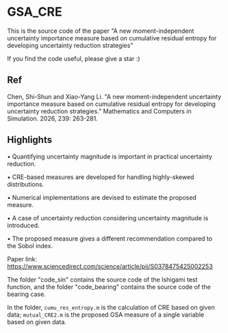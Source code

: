 # GSA_CRE
This is the source code of the paper "A new moment-independent uncertainty importance measure based on cumulative residual entropy for developing uncertainty reduction strategies"

If you find the code useful, please give a star :)

## Ref

Chen, Shi-Shun and Xiao-Yang Li. "A new moment-independent uncertainty importance measure based on cumulative residual entropy for developing uncertainty reduction strategies." Mathematics and Computers in Simulation. 2026, 239: 263-281.

## Highlights

• Quantifying uncertainty magnitude is important in practical uncertainty reduction.

• CRE-based measures are developed for handling highly-skewed distributions.

• Numerical implementations are devised to estimate the proposed measure.

• A case of uncertainty reduction considering uncertainty magnitude is introduced.

• The proposed measure gives a different recommendation compared to the Sobol index.

Paper link: https://www.sciencedirect.com/science/article/pii/S0378475425002253

The folder "code_sin" contains the source code of the Ishigami test function, and the folder "code_bearing" contains the source code of the bearing case.

In the folder, `cumu_res_entropy.m` is the calculation of CRE based on given data; `mutual_CRE2.m` is the proposed GSA measure of a single variable based on given data.
